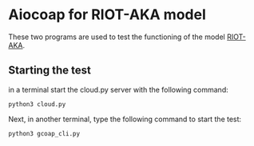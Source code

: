 # Aiocoap for RIOT-AKA model
These two programs are used to test the functioning of the model [RIOT-AKA](https://github.com/Deus-Ex-Mortis/RIOT-security/tree/security/examples/gcoap_server).
## Starting the test
in a terminal start the cloud.py server with the following command:

`python3 cloud.py`

Next, in another terminal, type the following command to start the test:

`python3 gcoap_cli.py`
